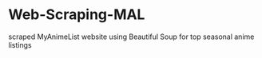 # Web-Scraping-MAL
scraped MyAnimeList website using Beautiful Soup for top seasonal anime listings
